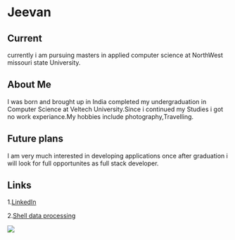 # Jeevan
## Current
currently i am pursuing masters in applied computer science at NorthWest missouri state University.
## About Me
I was born and brought up in India completed my undergraduation in Computer Science at Veltech University.Since i continued my Studies i got no work experiance.My hobbies include photography,Travelling.
## Future plans
I am very much interested in developing applications once after graduation i will look for full opportunites as full stack developer.
## Links
1.[LinkedIn](https://www.linkedin.com/feed/)

2.[Shell data processing](https://github.com/jeevanreddymure/Shell-data-processing)

![](https://github.com/jeevanreddymure/big-data-developer/blob/master/IMGP9540%20(1)%20(2).jpg?raw=true)
